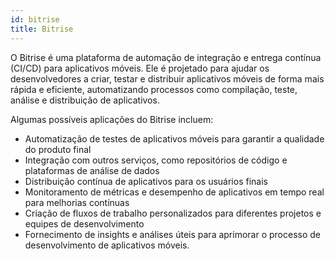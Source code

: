 ```yaml
---
id: bitrise
title: Bitrise
---
```


O Bitrise é uma plataforma de automação de integração e entrega contínua (CI/CD) para aplicativos móveis. Ele é projetado para ajudar os desenvolvedores a criar, testar e distribuir aplicativos móveis de forma mais rápida e eficiente, automatizando processos como compilação, teste, análise e distribuição de aplicativos.

Algumas possíveis aplicações do Bitrise incluem:

- Automatização de testes de aplicativos móveis para garantir a qualidade do produto final
- Integração com outros serviços, como repositórios de código e plataformas de análise de dados
- Distribuição contínua de aplicativos para os usuários finais
- Monitoramento de métricas e desempenho de aplicativos em tempo real para melhorias contínuas
- Criação de fluxos de trabalho personalizados para diferentes projetos e equipes de desenvolvimento
- Fornecimento de insights e análises úteis para aprimorar o processo de desenvolvimento de aplicativos móveis.